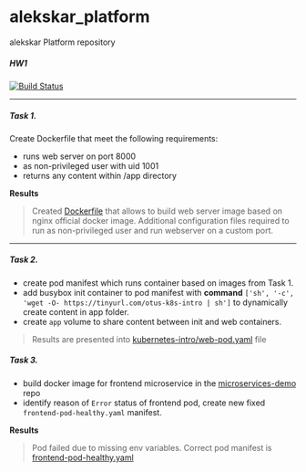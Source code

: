 # alekskar_platformalekskar Platform repository##### HW1[![Build Status](https://travis-ci.com/otus-kuber-2020-04/alekskar_platform.svg?branch=master)](https://travis-ci.com/otus-kuber-2020-04/alekskar_platform)___##### Task 1.  Create Dockerfile that meet the following requirements:- runs web server on port 8000- as non-privileged user with uid 1001- returns any content within /app directory**Results** > Created [Dockerfile](kubernetes-into/web/Dockerfile) that allows to build web server image based on nginx official docker image. Additional configuration files required to run as  non-privileged user and run webserver on a  custom port. ___ ##### Task 2.- create pod manifest which runs container based on images from Task 1.- add busybox init container to pod manifest with **command** `['sh', '-c', 'wget -O- https://tinyurl.com/otus-k8s-intro | sh']` to dynamically create content in app folder.- create `app` volume to share content between init and web containers. >  Results are presented into [kubernetes-intro/web-pod.yaml](kubernetes-intro/web-pod.yaml) file ##### Task 3.- build docker image for frontend microservice in the [microservices-demo](https://github.com/GoogleCloudPlatform/microservices-demo) repo- identify reason of `Error` status of frontend pod, create new fixed  `frontend-pod-healthy.yaml` manifest.  **Results** > Pod failed due to missing env variables. > Correct pod manifest is [frontend-pod-healthy.yaml](kubernetes-intro/frontend-pod-healthy.yaml)